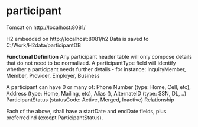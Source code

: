 # participant
Tomcat on http://localhost:8081/

H2 embedded on http://localhost:8081/h2
Data is saved to C:/Work/H2data/participantDB

<B>Functional Definition</B>
Any participant header table will only compose details that do not need to be normalized. A participantType field will identify whether a participant needs further details - for instance: InquiryMember, Member, Provider, Employer, Business

A participant can have 0 or many of: 
     Phone Number (type: Home, Cell, etc), 
     Address (type: Home, Mailing, etc), 
     Alias (), 
     AlternateID (type: SSN, DL, ..)
     ParticipantStatus (statusCode: Active, Merged, Inactive)
     Relationship

Each of the above, shall have a startDate and endDate fields, plus preferredInd (except ParticipantStatus). 

